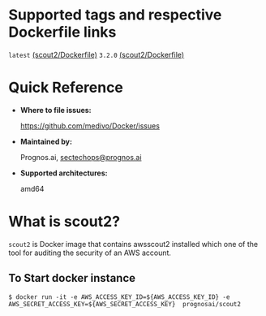 # Supported tags and respective Dockerfile links

`latest` [(scout2/Dockerfile)](https://github.com/medivo/Docker/blob/master/scout2/Dockerfile)
`3.2.0` [(scout2/Dockerfile)](https://github.com/medivo/Docker/blob/scout2_3_2_0/scout2/Dockerfile)

# Quick Reference
- **Where to file issues:**

    https://github.com/medivo/Docker/issues

- **Maintained by:**

    Prognos.ai, sectechops@prognos.ai

- **Supported architectures:**

    amd64

# What is scout2?

`scout2` is Docker image that contains awsscout2 installed which one of the tool for auditing the security of an AWS account.

## To Start docker instance

```
$ docker run -it -e AWS_ACCESS_KEY_ID=${AWS_ACCESS_KEY_ID} -e AWS_SECRET_ACCESS_KEY=${AWS_SECRET_ACCESS_KEY}  prognosai/scout2
```
